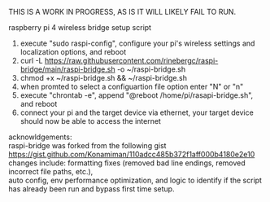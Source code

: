 THIS IS A WORK IN PROGRESS, AS IS IT WILL LIKELY FAIL TO RUN.

raspberry pi 4 wireless bridge setup script  
  
1. execute "sudo raspi-config", configure your pi's wireless settings and localization options, and reboot  
2. curl -L https://raw.githubusercontent.com/rinebergc/raspi-bridge/main/raspi-bridge.sh -o ~/raspi-bridge.sh  
3. chmod +x ~/raspi-bridge.sh && ~/raspi-bridge.sh  
4. when promted to select a configuartion file option enter "N" or "n"
5. execute "chrontab -e", append "@reboot /home/pi/rasapi-bridge.sh", and reboot
6. connect your pi and the target device via ethernet, your target device should now be able to access the internet  
  
acknowldgements:  
raspi-bridge was forked from the following gist  
https://gist.github.com/Konamiman/110adcc485b372f1aff000b4180e2e10  
changes include: formatting fixes (removed bad line endings, removed incorrect file paths, etc.),  
auto config, env performance optimization, and logic to identify if the script has already been run and bypass first time setup.  
